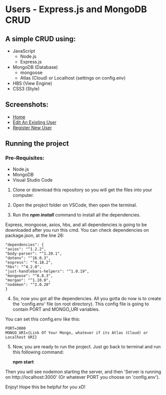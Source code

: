 # Users - Express.js and MongoDB CRUD 
## A simple CRUD using: 
 - JavaScript
   - Node.js
   - Express.js
 - MongoDB (Database)
   - mongoose
   - Atlas (Cloud) or Localhost (settings on config.env)
 - HBS (View Engine)
 - CSS3 (Style)
 
## Screenshots:

- [Home](https://user-images.githubusercontent.com/54729152/214446637-c7d77133-ae8e-4fe8-a416-de8d8656b42e.png)
- [Edit An Existing User](https://user-images.githubusercontent.com/54729152/214446958-eeab62a9-ba90-495e-b556-f5ad415ce13b.png)
- [Register New User](https://user-images.githubusercontent.com/54729152/214446656-cb1c57b6-e629-429f-81b0-7ddd8b4d949d.png)
 
## Running the project

### Pre-Requisites:
- Node.js
- MongoDB
- Visual Studio Code

1. Clone or download this repository so you will get the files into your computer.

2. Open the project folder on VSCode, then open the terminal. 

3. Run the ***npm install*** command to install all the dependencies.    
    
Express, mongoose, axios, hbs, and all dependencies is going to be downloaded after you run this cmd. You can check dependencies on package.json, at the line 26:

    "dependencies": {
    "axios": "^1.2.2",
    "body-parser": "^1.20.1",
    "dotenv": "^16.0.3",
    "express": "^4.18.2",
    "hbs": "^4.2.0",
    "just-handlebars-helpers": "^1.0.19",
    "mongoose": "^6.8.3",
    "morgan": "^1.10.0",
    "nodemon": "^2.0.20"
    }
    
4. So, now you got all the dependencies. All you gotta do now is to create the 'config.env' file (on root directory). This config file is going to contain PORT and MONGO_URI variables.

You can set this config.env like this:

    PORT=3000
    MONGO_URI={Link Of Your Mongo, whatever if its Atlas (Cloud) or Localhost URI}
    
5. Now, you are ready to run the project. Just go back to terminal and run this following command:

    **npm start**
    
Then you will see nodemon starting the server, and then 'Server is running on http://localhost:3000' (Or whatever PORT you choose on 'config.env').

Enjoy! Hope this be helpful for you xD!
